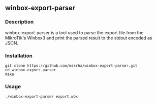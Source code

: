 ## winbox-export-parser

### Description
winbox-export-parser is a tool used to parse the export file from the MikroTik's Winbox3 and print the parsed result to the stdout encoded as JSON.

### Installation
```shell
git clone https://github.com/mskrha/winbox-export-parser.git
cd winbox-export-parser
make
```

### Usage
```shell
./winbox-export-parser export.wbx
```
